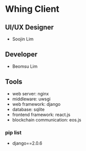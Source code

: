 # Whing Client

## UI/UX Designer
* Soojin Lim

## Developer
* Beomsu Lim

## Tools
* web server: nginx
* middleware: uwsgi
* web framework: django
* database: sqlite
* frontend framework: react.js
* blockchain communication: eos.js

### pip list
* django==2.0.6